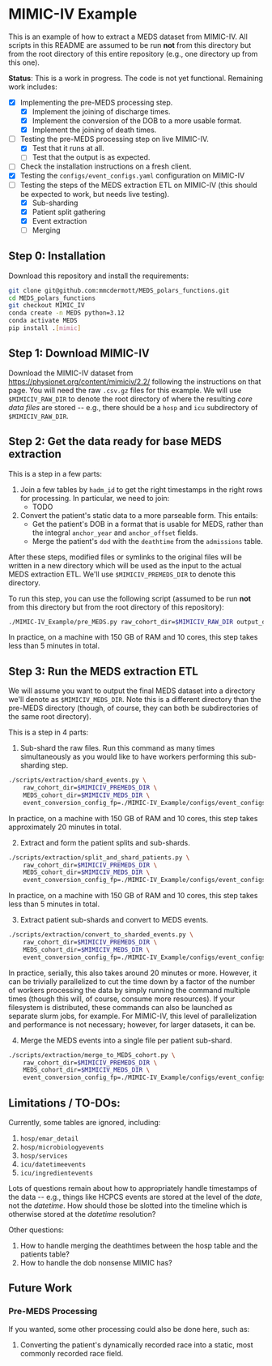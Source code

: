 # MIMIC-IV Example

This is an example of how to extract a MEDS dataset from MIMIC-IV. All scripts in this README are assumed to
be run **not** from this directory but from the root directory of this entire repository (e.g., one directory
up from this one).

**Status**: This is a work in progress. The code is not yet functional. Remaining work includes:

- [x] Implementing the pre-MEDS processing step.
  - [x] Implement the joining of discharge times.
  - [x] Implement the conversion of the DOB to a more usable format.
  - [x] Implement the joining of death times.
- [ ] Testing the pre-MEDS processing step on live MIMIC-IV.
  - [x] Test that it runs at all.
  - [ ] Test that the output is as expected.
- [ ] Check the installation instructions on a fresh client.
- [x] Testing the `configs/event_configs.yaml` configuration on MIMIC-IV
- [ ] Testing the steps of the MEDS extraction ETL on MIMIC-IV (this should be expected to work, but needs
  live testing).
  - [x] Sub-sharding
  - [x] Patient split gathering
  - [x] Event extraction
  - [ ] Merging

## Step 0: Installation

Download this repository and install the requirements:

```bash
git clone git@github.com:mmcdermott/MEDS_polars_functions.git
cd MEDS_polars_functions
git checkout MIMIC_IV
conda create -n MEDS python=3.12
conda activate MEDS
pip install .[mimic]
```

## Step 1: Download MIMIC-IV

Download the MIMIC-IV dataset from https://physionet.org/content/mimiciv/2.2/ following the instructions on
that page. You will need the raw `.csv.gz` files for this example. We will use `$MIMICIV_RAW_DIR` to denote
the root directory of where the resulting _core data files_ are stored -- e.g., there should be a `hosp` and
`icu` subdirectory of `$MIMICIV_RAW_DIR`.

## Step 2: Get the data ready for base MEDS extraction

This is a step in a few parts:

1. Join a few tables by `hadm_id` to get the right timestamps in the right rows for processing. In
   particular, we need to join:
   - TODO
2. Convert the patient's static data to a more parseable form. This entails:
   - Get the patient's DOB in a format that is usable for MEDS, rather than the integral `anchor_year` and
     `anchor_offset` fields.
   - Merge the patient's `dod` with the `deathtime` from the `admissions` table.

After these steps, modified files or symlinks to the original files will be written in a new directory which
will be used as the input to the actual MEDS extraction ETL. We'll use `$MIMICIV_PREMEDS_DIR` to denote this
directory.

To run this step, you can use the following script (assumed to be run **not** from this directory but from the
root directory of this repository):

```bash
./MIMIC-IV_Example/pre_MEDS.py raw_cohort_dir=$MIMICIV_RAW_DIR output_dir=$MIMICIV_PREMEDS_DIR
```

In practice, on a machine with 150 GB of RAM and 10 cores, this step takes less than 5 minutes in total.

## Step 3: Run the MEDS extraction ETL

We will assume you want to output the final MEDS dataset into a directory we'll denote as `$MIMICIV_MEDS_DIR`.
Note this is a different directory than the pre-MEDS directory (though, of course, they can both be
subdirectories of the same root directory).

This is a step in 4 parts:

1. Sub-shard the raw files. Run this command as many times simultaneously as you would like to have workers
   performing this sub-sharding step.

```bash
./scripts/extraction/shard_events.py \
    raw_cohort_dir=$MIMICIV_PREMEDS_DIR \
    MEDS_cohort_dir=$MIMICIV_MEDS_DIR \
    event_conversion_config_fp=./MIMIC-IV_Example/configs/event_configs.yaml
```

In practice, on a machine with 150 GB of RAM and 10 cores, this step takes approximately 20 minutes in total.

2. Extract and form the patient splits and sub-shards.

```bash
./scripts/extraction/split_and_shard_patients.py \
    raw_cohort_dir=$MIMICIV_PREMEDS_DIR \
    MEDS_cohort_dir=$MIMICIV_MEDS_DIR \
    event_conversion_config_fp=./MIMIC-IV_Example/configs/event_configs.yaml
```

In practice, on a machine with 150 GB of RAM and 10 cores, this step takes less than 5 minutes in total.

3. Extract patient sub-shards and convert to MEDS events.

```bash
./scripts/extraction/convert_to_sharded_events.py \
    raw_cohort_dir=$MIMICIV_PREMEDS_DIR \
    MEDS_cohort_dir=$MIMICIV_MEDS_DIR \
    event_conversion_config_fp=./MIMIC-IV_Example/configs/event_configs.yaml
```

In practice, serially, this also takes around 20 minutes or more. However, it can be trivially parallelized to
cut the time down by a factor of the number of workers processing the data by simply running the command
multiple times (though this will, of course, consume more resources). If your filesystem is distributed, these
commands can also be launched as separate slurm jobs, for example. For MIMIC-IV, this level of parallelization
and performance is not necessary; however, for larger datasets, it can be.

4. Merge the MEDS events into a single file per patient sub-shard.

```bash
./scripts/extraction/merge_to_MEDS_cohort.py \
    raw_cohort_dir=$MIMICIV_PREMEDS_DIR \
    MEDS_cohort_dir=$MIMICIV_MEDS_DIR \
    event_conversion_config_fp=./MIMIC-IV_Example/configs/event_configs.yaml
```

## Limitations / TO-DOs:

Currently, some tables are ignored, including:

1. `hosp/emar_detail`
2. `hosp/microbiologyevents`
3. `hosp/services`
4. `icu/datetimeevents`
5. `icu/ingredientevents`

Lots of questions remain about how to appropriately handle timestamps of the data -- e.g., things like HCPCS
events are stored at the level of the _date_, not the _datetime_. How should those be slotted into the
timeline which is otherwise stored at the _datetime_ resolution?

Other questions:

1. How to handle merging the deathtimes between the hosp table and the patients table?
2. How to handle the dob nonsense MIMIC has?

## Future Work

### Pre-MEDS Processing

If you wanted, some other processing could also be done here, such as:

1. Converting the patient's dynamically recorded race into a static, most commonly recorded race field.
